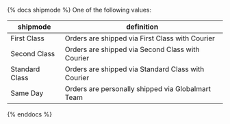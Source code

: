 {% docs shipmode %}
One of the following values:

| shipmode | definition |
|----------------|----------------------------------------------------|
| First Class | Orders are shipped via First Class with Courier |
| Second Class | Orders are shipped via Second Class with Courier |
| Standard Class | Orders are shipped via Standard Class with Courier |
| Same Day | Orders are personally shipped via Globalmart Team |
{% enddocs %}